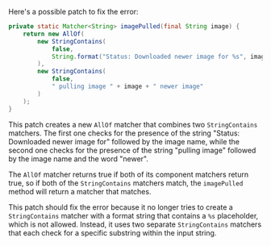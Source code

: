 Here's a possible patch to fix the error:
```java
private static Matcher<String> imagePulled(final String image) {
    return new AllOf(
        new StringContains(
            false,
            String.format("Status: Downloaded newer image for %s", image)
        ),
        new StringContains(
            false,
            " pulling image " + image + " newer image"
        )
    );
}
```
This patch creates a new `AllOf` matcher that combines two `StringContains` matchers. The first one checks for the presence of the string "Status: Downloaded newer image for" followed by the image name, while the second one checks for the presence of the string "pulling image" followed by the image name and the word "newer".

The `AllOf` matcher returns true if both of its component matchers return true, so if both of the `StringContains` matchers match, the `imagePulled` method will return a matcher that matches.

This patch should fix the error because it no longer tries to create a `StringContains` matcher with a format string that contains a `%s` placeholder, which is not allowed. Instead, it uses two separate `StringContains` matchers that each check for a specific substring within the input string.